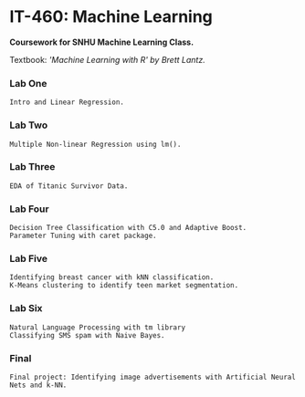 # IT-460: Machine Learning

**Coursework for SNHU Machine Learning Class.**

Textbook: *'Machine Learning with R' by Brett Lantz.*

### Lab One
```
Intro and Linear Regression.
```

### Lab Two
```
Multiple Non-linear Regression using lm().
```

### Lab Three
```
EDA of Titanic Survivor Data.
```

### Lab Four
```
Decision Tree Classification with C5.0 and Adaptive Boost.
Parameter Tuning with caret package.
```

### Lab Five
```
Identifying breast cancer with kNN classification. 
K-Means clustering to identify teen market segmentation.
```

### Lab Six
```
Natural Language Processing with tm library
Classifying SMS spam with Naive Bayes.
```

### Final
```
Final project: Identifying image advertisements with Artificial Neural Nets and k-NN. 
```